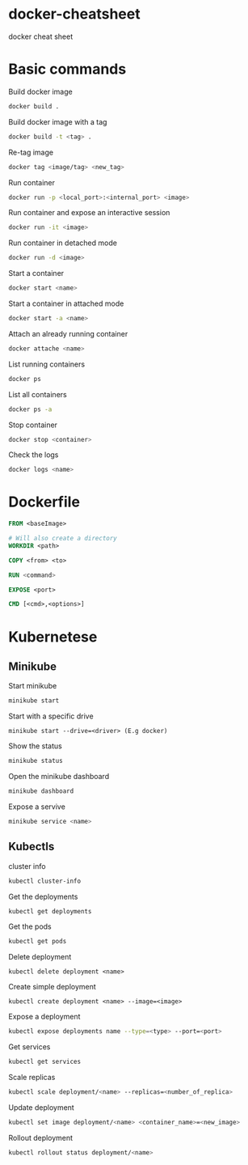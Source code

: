 # docker-cheatsheet
docker cheat sheet

# Basic commands

Build docker image

```bash
docker build .
```

Build docker image with a tag

```bash
docker build -t <tag> .
```

Re-tag image

```bash
docker tag <image/tag> <new_tag>
```

Run container 

```bash
docker run -p <local_port>:<internal_port> <image> 
```

Run container and expose an interactive session

```bash
docker run -it <image> 
```

Run container in detached mode

```bash
docker run -d <image> 
```

Start a container

```bash
docker start <name>
```

Start a container in attached mode

```bash
docker start -a <name>
```
Attach an already running container

```bash
docker attache <name>
```

List running containers

```bash
docker ps
```

List all containers

```bash
docker ps -a
```

Stop container

```bash
docker stop <container>
```

Check the logs

```bash
docker logs <name>
```


# Dockerfile

```Dockerfile
FROM <baseImage>

# Will also create a directory
WORKDIR <path>

COPY <from> <to>

RUN <command>

EXPOSE <port>

CMD [<cmd>,<options>]
```

# Kubernetese

## Minikube

Start minikube

```sh
minikube start
```

Start with a specific drive

```
minikube start --drive=<driver> (E.g docker)
```

Show the status

```sh
minikube status
```

Open the minikube dashboard

```sh
minikube dashboard
```

Expose a servive

```sh
minikube service <name>
```

## Kubectls

cluster info

```sh
kubectl cluster-info
```

Get the deployments

```sh
kubectl get deployments
```

Get the pods

```sh
kubectl get pods
```

Delete deployment

```
kubectl delete deployment <name>
```

Create simple deployment

```
kubectl create deployment <name> --image=<image>
```

Expose a deployment

```sh
kubectl expose deployments name --type=<type> --port=<port>
```

Get services

```sh
kubectl get services
```

Scale replicas

```sh
kubectl scale deployment/<name> --replicas=<number_of_replica>
```

Update deployment

```sh
kubectl set image deployment/<name> <container_name>=<new_image>
```

Rollout deployment

```sh
kubectl rollout status deployment/<name>
```
